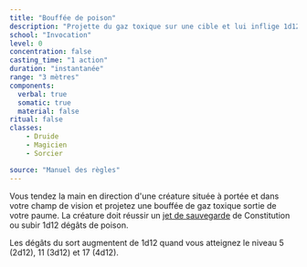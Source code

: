 ```yaml
---
title: "Bouffée de poison"
description: "Projette du gaz toxique sur une cible et lui inflige 1d12 dégâts de poison."
school: "Invocation"
level: 0
concentration: false
casting_time: "1 action"
duration: "instantanée"
range: "3 mètres"
components:
  verbal: true
  somatic: true
  material: false
ritual: false
classes:
    - Druide
    - Magicien
    - Sorcier

source: "Manuel des règles"
---
```

Vous tendez la main en direction d'une créature située à portée et dans votre champ de vision et projetez une bouffée de gaz toxique sortie de votre paume. La créature doit réussir un [jet de sauvegarde](/utiliser-les-caracteristiques/#jets-de-sauvegarde) de Constitution ou subir 1d12 dégâts de poison.

Les dégâts du sort augmentent de 1d12 quand vous atteignez le niveau 5 (2d12), 11 (3d12) et 17 (4d12).
